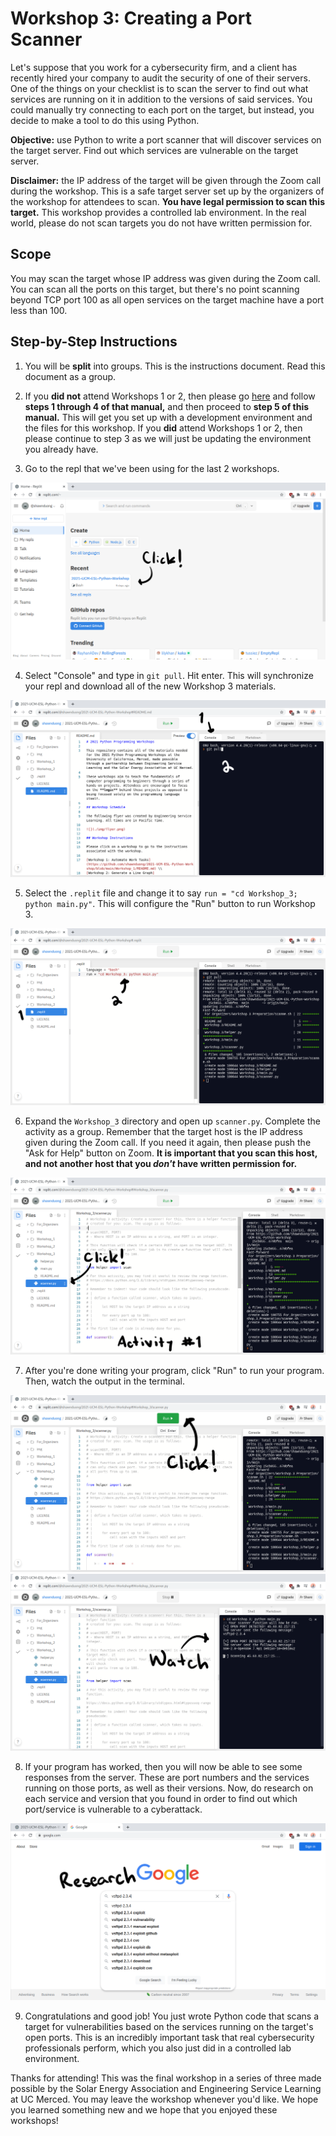 # Workshop 3: Creating a Port Scanner

Let's suppose that you work for a cybersecurity firm, and a client has recently hired your company to audit the security of one of their servers. One of the things on your checklist is to scan the server to find out what services are running on it in addition to the versions of said services. You could manually try connecting to each port on the target, but instead, you decide to make a tool to do this using Python.

**Objective:** use Python to write a port scanner that will discover services on the target server. Find out which services are vulnerable on the target server.

**Disclaimer:** the IP address of the target will be given through the Zoom call during the workshop. This is a safe target server set up by the organizers of the workshop for attendees to scan. **You have legal permission to scan this target.** This workshop provides a controlled lab environment. In the real world, please do not scan targets you do not have written permission for.

## Scope

You may scan the target whose IP address was given during the Zoom call. You can scan all the ports on this target, but there's no point scanning beyond TCP port 100 as all open services on the target machine have a port less than 100.

## Step-by-Step Instructions

1. You will be **split** into groups. This is the instructions document. Read this document as a group.

2. If you **did not** attend Workshops 1 or 2, then please go [here](https://github.com/shawnduong/2021-UCM-ESL-Python-Workshop/tree/main/Workshop_1#step-by-step-instructions) and follow **steps 1 through 4 of that manual,** and then proceed to **step 5 of this manual.** This will get you set up with a development environment and the files for this workshop. If you **did** attend Workshops 1 or 2, then please continue to step 3 as we will just be updating the environment you already have.

3. Go to the repl that we've been using for the last 2 workshops.

![](../img/pic_13.png)

4. Select "Console" and type in `git pull`. Hit enter. This will synchronize your repl and download all of the new Workshop 3 materials.

![](../img/pic_14.png)

5. Select the `.replit` file and change it to say `run = "cd Workshop_3; python main.py"`. This will configure the "Run" button to run Workshop 3.

![](../img/pic_15.png)

6. Expand the `Workshop_3` directory and open up `scanner.py`. Complete the activity as a group. Remember that the target host is the IP address given during the Zoom call. If you need it again, then please push the "Ask for Help" button on Zoom. **It is important that you scan this host, and not another host that you *don't* have written permission for.**

![](../img/pic_16.png)

7. After you're done writing your program, click "Run" to run your program. Then, watch the output in the terminal.

![](../img/pic_17.png)
![](../img/pic_18.png)

8. If your program has worked, then you will now be able to see some responses from the server. These are port numbers and the services running on those ports, as well as their versions. Now, do research on each service and version that you found in order to find out which port/service is vulnerable to a cyberattack.

![](../img/pic_19.png)

9. Congratulations and good job! You just wrote Python code that scans a target for vulnerabilities based on the services running on the target's open ports. This is an incredibly important task that real cybersecurity professionals perform, which you also just did in a controlled lab environment.

Thanks for attending! This was the final workshop in a series of three made possible by the Solar Energy Association and Engineering Service Learning at UC Merced. You may leave the workshop whenever you'd like. We hope you learned something new and we hope that you enjoyed these workshops!
